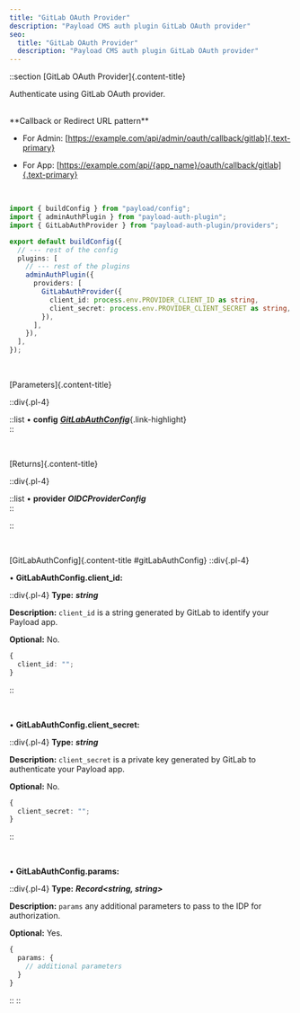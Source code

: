 ```yaml
---
title: "GitLab OAuth Provider"
description: "Payload CMS auth plugin GitLab OAuth provider"
seo:
  title: "GitLab OAuth Provider"
  description: "Payload CMS auth plugin GitLab OAuth provider"
---
```


::section
[GitLab OAuth Provider]{.content-title}

Authenticate using GitLab OAuth provider.

<br/>
**Callback or Redirect URL pattern**

- For Admin: [https://example.com/api/admin/oauth/callback/gitlab]{.text-primary}

- For App: [https://example.com/api/{app_name}/oauth/callback/gitlab]{.text-primary}

<br/>

```ts [src/payload.config.ts] {3, 11-14}
import { buildConfig } from "payload/config";
import { adminAuthPlugin } from "payload-auth-plugin";
import { GitLabAuthProvider } from "payload-auth-plugin/providers";

export default buildConfig({
  // --- rest of the config
  plugins: [
    // --- rest of the plugins
    adminAuthPlugin({
      providers: [
        GitLabAuthProvider({
          client_id: process.env.PROVIDER_CLIENT_ID as string,
          client_secret: process.env.PROVIDER_CLIENT_SECRET as string,
        }),
      ],
    }),
  ],
});
```

<br/>

[Parameters]{.content-title}

::div{.pl-4}

::list
• **config** [**_GitLabAuthConfig_**](#gitLabAuthConfig){.link-highlight}
<br/>
::

<br/>

[Returns]{.content-title}

::div{.pl-4}

::list
• **provider** **_OIDCProviderConfig_**
<br/>
::

::

<br/>

[GitLabAuthConfig]{.content-title #gitLabAuthConfig}
::div{.pl-4}

• **GitLabAuthConfig.client_id:**

::div{.pl-4}
**Type:** **_string_**

**Description:** `client_id` is a string generated by GitLab to identify your Payload app.

**Optional:** No.

```ts
{
  client_id: "";
}
```

::

<br/>

• **GitLabAuthConfig.client_secret:**

::div{.pl-4}
**Type:** **_string_**

**Description:** `client_secret` is a private key generated by GitLab to authenticate your Payload app.

**Optional:** No.

```ts
{
  client_secret: "";
}
```

::

<br/>

• **GitLabAuthConfig.params:**

::div{.pl-4}
**Type:** **_Record<string, string>_**

**Description:** `params` any additional parameters to pass to the IDP for authorization.

**Optional:** Yes.

```ts
{
  params: {
    // additional parameters
  }
}
```

::
::
